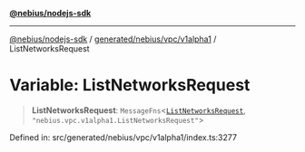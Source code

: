 [**@nebius/nodejs-sdk**](../../../../../README.md)

***

[@nebius/nodejs-sdk](../../../../../README.md) / [generated/nebius/vpc/v1alpha1](../README.md) / ListNetworksRequest

# Variable: ListNetworksRequest

> **ListNetworksRequest**: `MessageFns`\<[`ListNetworksRequest`](../interfaces/ListNetworksRequest.md), `"nebius.vpc.v1alpha1.ListNetworksRequest"`\>

Defined in: src/generated/nebius/vpc/v1alpha1/index.ts:3277
